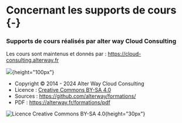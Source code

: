 # Concernant les supports de cours {-}




### Supports de cours réalisés par alter way Cloud Consulting




Les cours sont maintenus et donnés par : <https://cloud-consulting.alterway.fr>

![](images/logo-awcc.jpg){height="100px"}

- Copyright © 2014 - 2024 Alter Way Cloud Consulting
- Licence : [Creative Commons BY-SA 4.0](https://creativecommons.org/licenses/by-sa/4.0/deed.fr)
- Sources : <https://github.com/alterway/formations/>
- PDF : <https://alterway.fr/formations/pdf>

![Licence Creative Commons BY-SA 4.0](images/licence.png){height="30px"}

